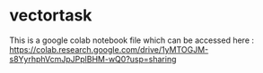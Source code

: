 # vectortask

This is a google colab notebook file which can be accessed here : https://colab.research.google.com/drive/1yMTOGJM-s8YyrhphVcmJpJPplBHM-wQ0?usp=sharing
